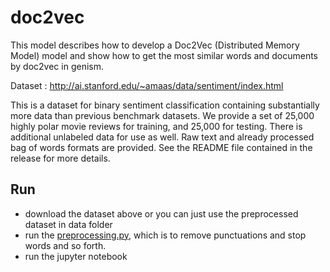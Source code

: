# doc2vec

This model describes how to develop a Doc2Vec (Distributed Memory Model) model and show how to get the most similar words and documents by doc2vec in genism.

Dataset : http://ai.stanford.edu/~amaas/data/sentiment/index.html

This is a dataset for binary sentiment classification containing substantially more data than previous benchmark datasets. We provide a set of 25,000 highly polar movie reviews for training, and 25,000 for testing. There is additional unlabeled data for use as well. Raw text and already processed bag of words formats are provided. See the README file contained in the release for more details.

## Run
- download the dataset above or you can just use the preprocessed dataset in data folder
- run the [preprocessing.py](./data/preprocessing.py), which is to remove punctuations and stop words and so forth.
- run the jupyter notebook
